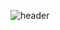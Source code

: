 ![header](https://capsule-render.vercel.app/api?type=transparent&color=gradient&height=300&section=header&text=Welcome%20To%20My%20Profile!!&fontSize=90)
